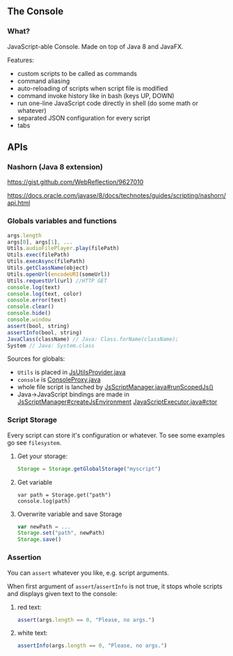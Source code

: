 ## The Console

### What?

JavaScript-able Console. Made on top of Java 8 and JavaFX.

Features:
* custom scripts to be called as commands
* command aliasing
* auto-reloading of scripts when script file is modified
* command invoke history like in bash (keys UP, DOWN)
* run one-line JavaScript code directly in shell (do some math or whatever)
* separated JSON configuration for every script
* tabs

## APIs

### Nashorn (Java 8 extension)

https://gist.github.com/WebReflection/9627010

https://docs.oracle.com/javase/8/docs/technotes/guides/scripting/nashorn/api.html


### Globals variables and functions

```js
args.length
args[0], args[1], ...
Utils.audioFilePlayer.play(filePath)
Utils.exec(filePath)
Utils.execAsync(filePath)
Utils.getClassName(object)
Utils.openUrl(encodeURI(someUrl))
Utils.requestUrl(url) //HTTP GET
console.log(text)
console.log(text, color)
console.error(text)
console.clear()
console.hide()
console.window
assert(bool, string)
assertInfo(bool, string)
JavaClass(className) // Java: Class.forName(className);
System // Java: System.class
```

Sources for globals:
* `Utils` is placed in [JsUtilsProvider.java](src/net/namekdev/theconsole/scripts/JsUtilsProvider.java)
* `console` is [ConsoleProxy.java](src/net/namekdev/theconsole/scripts/ConsoleProxy.java)
* whole file script is lanched by [JsScriptManager.java#runScopedJs()](src/net/namekdev/theconsole/scripts/JsScriptManager.java)
* Java->JavaScript bindings are made in [JsScriptManager#createJsEnvironment](src/net/namekdev/theconsole/scripts/JsScriptManager.java) [JavaScriptExecutor.java#ctor](src/net/namekdev/theconsole/scripts/JavaScriptExecutor.java)

### Script Storage

Every script can store it's configuration or whatever. To see some examples go see `filesystem`.

1. Get your storage:
    ```js
    Storage = Storage.getGlobalStorage("myscript")
    ```

2. Get variable
    ```
    var path = Storage.get("path")
    console.log(path)
    ```

3. Overwrite variable and save Storage
    ```js
    var newPath = ...
    Storage.set("path", newPath)
    Storage.save()
    ```

### Assertion

You can `assert` whatever you like, e.g. script arguments.

When first argument of `assert`/`assertInfo` is not true, it stops whole scripts and displays given text to the console:

1. red text:
    ```js
    assert(args.length == 0, "Please, no args.")
    ```

2. white text:
    ```js
    assertInfo(args.length == 0, "Please, no args.")
    ```
